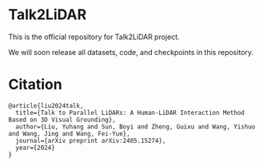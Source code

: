 # Talk2LiDAR
This is the official repository for Talk2LiDAR project.

We will soon release all datasets, code, and checkpoints in this repository.


# Citation

```
@article{liu2024talk,
  title={Talk to Parallel LiDARs: A Human-LiDAR Interaction Method Based on 3D Visual Grounding},
  author={Liu, Yuhang and Sun, Boyi and Zheng, Guixu and Wang, Yishuo and Wang, Jing and Wang, Fei-Yue},
  journal={arXiv preprint arXiv:2405.15274},
  year={2024}
}
```
